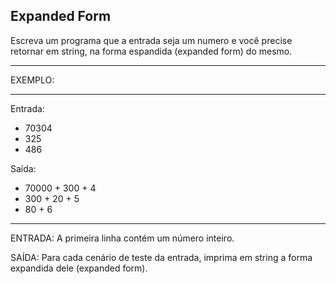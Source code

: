 ## Expanded Form

Escreva um programa que a entrada seja um numero e você precise retornar em string, na forma espandida (expanded form) do mesmo.

**********
EXEMPLO:
**********

Entrada: 
- 70304
- 325
- 486

Saída:
- 70000 + 300 + 4
- 300 + 20 + 5
- 80 + 6

**********

ENTRADA: A primeira linha contém um número inteiro.

SAÍDA: Para cada cenário de teste da entrada, imprima em string a forma expandida dele (expanded form).


